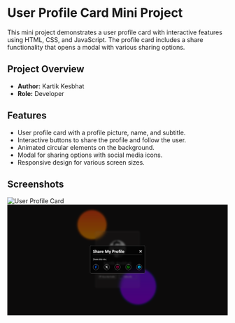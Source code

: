 # User Profile Card Mini Project

This mini project demonstrates a user profile card with interactive features using HTML, CSS, and JavaScript. The profile card includes a share functionality that opens a modal with various sharing options.

## Project Overview

- **Author:** Kartik Kesbhat
- **Role:** Developer

## Features

- User profile card with a profile picture, name, and subtitle.
- Interactive buttons to share the profile and follow the user.
- Animated circular elements on the background.
- Modal for sharing options with social media icons.
- Responsive design for various screen sizes.

## Screenshots

![User Profile Card](/Screenshots/User-profile-card.png)
![User Profile Card](https://github.com/kartikkesbhat-2003/Mini-Projects/blob/bc7fd1a8c49d8a17ee9b959583d55f0cd82306cc/User%20Profile%20Card/Screenshots/Share-my-profile.png)

